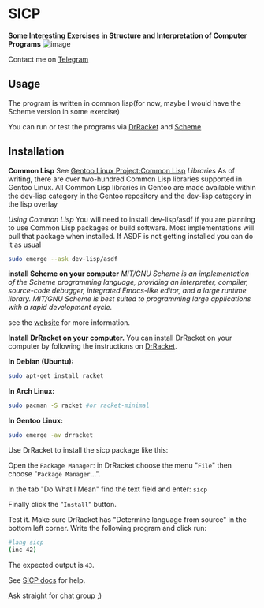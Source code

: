 # SICP

**Some Interesting Exercises in Structure and Interpretation of Computer Programs**
![image](https://user-images.githubusercontent.com/68733617/143594190-42b42527-a5f5-4c11-8512-4d18bf761f4b.png)

Contact me on [Telegram](https://t.me/otttos_daily)

## Usage

The program is written in common lisp(for now, maybe I would have the Scheme
version in some exercise)

You can run or test the programs via [DrRacket](https://racket-lang.org) and
[Scheme](https://www.gnu.org/software/mit-scheme)

## Installation

**Common Lisp**
See [Gentoo Linux Project:Common Lisp](https://wiki.gentoo.org/wiki/Project:Common_Lisp/Guide)
*Libraries*
As of writing, there are over two-hundred Common Lisp libraries supported in Gentoo Linux. All Common Lisp libraries in Gentoo are made available within the dev-lisp category in the Gentoo repository and the dev-lisp category in the lisp overlay

*Using Common Lisp*
You will need to install dev-lisp/asdf if you are planning to use Common Lisp packages or build software. Most implementations will pull that package when installed. If ASDF is not getting installed you can do it as usual

```bash
sudo emerge --ask dev-lisp/asdf
```

**install Scheme on your computer**
*MIT/GNU Scheme is an implementation of the Scheme programming language, providing an interpreter, compiler, source-code debugger, integrated Emacs-like editor, and a large runtime library.
MIT/GNU Scheme is best suited to programming large applications with a rapid development cycle.*

see the [website](https://www.gnu.org/software/mit-scheme) for more information.

**Install DrRacket on your computer.**
You can install DrRacket on your computer by following the instructions on [DrRacket](https://racket-lang.org/download/).

**In Debian (Ubuntu):**

```bash
sudo apt-get install racket
```

**In Arch Linux:**

```bash
sudo pacman -S racket #or racket-minimal
```

**In Gentoo Linux:**

```bash
sudo emerge -av drracket
```

Use DrRacket to install the sicp package like this:

Open the `Package Manager`: in DrRacket choose the menu "`File`" then choose "`Package Manager`...".

In the tab "Do What I Mean" find the text field and enter: `sicp`

Finally click the "`Install`" button.

Test it. Make sure DrRacket has "Determine language from source" in the bottom left corner. Write the following program and click run:

```bash
#lang sicp
(inc 42)
```

The expected output is `43`.

See [SICP docs](https://docs.racket-lang.org/sicp-manual/SICP_Language.html) for help.

Ask straight for chat group ;)
